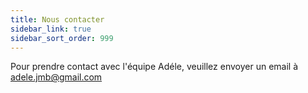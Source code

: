 ```yaml
---
title: Nous contacter
sidebar_link: true
sidebar_sort_order: 999
---
```


Pour prendre contact avec l'équipe Adéle, veuillez envoyer un email à <adele.jmb@gmail.com>

